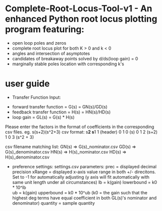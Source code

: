 # Complete-Root-Locus-Tool-v1 - An enhanced Python root locus plotting program featuring:
 - open loop poles and zeros
 - complete root locus plot for both K > 0 and k < 0
 - angles and intersection of asymptotes
 - candidates of breakaway points solved by d/ds(loop gain) = 0
 - marginally stable poles location with corresponding k's

# user guide

* Transfer Function Input:
 - forward transfer function       = G(s)  = GN(s)/GD(s)
 - feedback transfer function      = H(s)  = HN(s)/HD(s)
 - loop gain                       = GL(s) = G(s) * H(s) 

Please enter the factors in the format of coefficients in the corresponding csv files.
eg. s(s+2)(s^2+3)
csv format:
s**2  s**1   1   (header)
   0     1   0   (s)
   0     1   2   (s+2)
   1     0   3   (s^2 + 3)

csv filename matching list:
  GN(s) => G(s)_nominator.csv
  GD(s) => G(s)_denominator.csv
  HN(s) => H(s)_nominator.csv
  HD(s) => H(s)_denominator.csv

* preference settings: settings.csv
parameters:
  prec     = displayed decimal precision
  xRange   = displayed x-axis value range in both +/- direcitons. Set to -1 for automatically adjusting
             (y axis will fit automatically with same unit length under all circumstances)
  lb       = k(gain) lowerbound = k0 * 10^lb		
  ub       = k(gain) upperbound = k0 * 10^ub
              (k0 = the gain such that the highest deg terms have equal coefficient in both GL(s)'s nominator and denominator)
  quantity = sample quantity
